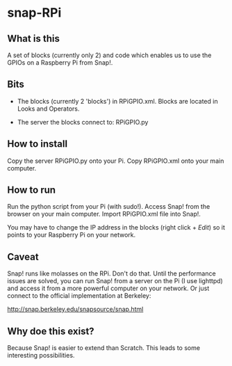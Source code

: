 snap-RPi
========

## What is this

A set of blocks (currently only 2) and code which enables us to use the GPIOs on a Raspberry Pi from Snap!.

## Bits

- The blocks (currently 2 'blocks') in RPiGPIO.xml. Blocks are located in Looks and Operators.

- The server the blocks connect to: RPiGPIO.py 

## How to install

Copy the server RPiGPIO.py onto your Pi. Copy RPiGPIO.xml onto your main computer.

## How to run

Run the python script from your Pi (with sudo!). Access Snap! from the browser on your main computer. Import RPiGPIO.xml file into Snap!.

You may have to change the IP address in the blocks (right click + _Edit_) so it points to your Raspberry Pi on your network.

## Caveat

Snap! runs like molasses on the RPi. Don't do that. Until the performance issues are solved, you can run Snap! from a server on the Pi (I use lighttpd) and access it from a more powerful computer on your network. Or just connect to the official implementation at Berkeley:

http://snap.berkeley.edu/snapsource/snap.html

## Why doe this exist?

Because Snap! is easier to extend than Scratch. This leads to some interesting possibilities.
